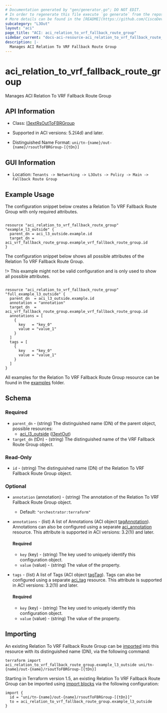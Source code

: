 ```yaml
---
# Documentation generated by "gen/generator.go"; DO NOT EDIT.
# In order to regenerate this file execute `go generate` from the repository root.
# More details can be found in the [README](https://github.com/CiscoDevNet/terraform-provider-aci/blob/master/README.md).
subcategory: "L3Out"
layout: "aci"
page_title: "ACI: aci_relation_to_vrf_fallback_route_group"
sidebar_current: "docs-aci-resource-aci_relation_to_vrf_fallback_route_group"
description: |-
  Manages ACI Relation To VRF Fallback Route Group
---
```


# aci_relation_to_vrf_fallback_route_group #

Manages ACI Relation To VRF Fallback Route Group



## API Information ##

* Class: [l3extRsOutToFBRGroup](https://pubhub.devnetcloud.com/media/model-doc-latest/docs/app/index.html#/objects/l3extRsOutToFBRGroup/overview)

* Supported in ACI versions: 5.2(4d) and later.

* Distinguished Name Format: `uni/tn-{name}/out-{name}/rsoutToFBRGroup-[{tDn}]`

## GUI Information ##

* Location: `Tenants -> Networking -> L3Outs -> Policy -> Main -> Fallback Route Group`

## Example Usage ##

The configuration snippet below creates a Relation To VRF Fallback Route Group with only required attributes.

```hcl

resource "aci_relation_to_vrf_fallback_route_group" "example_l3_outside" {
  parent_dn = aci_l3_outside.example.id
  target_dn = aci_vrf_fallback_route_group.example_vrf_fallback_route_group.id
}

```
The configuration snippet below shows all possible attributes of the Relation To VRF Fallback Route Group.

!> This example might not be valid configuration and is only used to show all possible attributes.

```hcl

resource "aci_relation_to_vrf_fallback_route_group" "full_example_l3_outside" {
  parent_dn  = aci_l3_outside.example.id
  annotation = "annotation"
  target_dn  = aci_vrf_fallback_route_group.example_vrf_fallback_route_group.id
  annotations = [
    {
      key   = "key_0"
      value = "value_1"
    }
  ]
  tags = [
    {
      key   = "key_0"
      value = "value_1"
    }
  ]
}

```

All examples for the Relation To VRF Fallback Route Group resource can be found in the [examples](https://github.com/CiscoDevNet/terraform-provider-aci/tree/master/examples/resources/aci_relation_to_vrf_fallback_route_group) folder.

## Schema ##

### Required ###

* `parent_dn` - (string) The distinguished name (DN) of the parent object, possible resources:
  - [aci_l3_outside](https://registry.terraform.io/providers/CiscoDevNet/aci/latest/docs/resources/l3_outside) ([l3extOut](https://pubhub.devnetcloud.com/media/model-doc-latest/docs/app/index.html#/objects/l3extOut/overview))
* `target_dn` (tDn) - (string) The distinguished name of the VRF Fallback Route Group object.

### Read-Only ###

* `id` - (string) The distinguished name (DN) of the Relation To VRF Fallback Route Group object.

### Optional ###

* `annotation` (annotation) - (string) The annotation of the Relation To VRF Fallback Route Group object.
  - Default: `"orchestrator:terraform"`
* `annotations` - (list) A list of Annotations (ACI object [tagAnnotation](https://pubhub.devnetcloud.com/media/model-doc-latest/docs/app/index.html#/objects/tagAnnotation/overview)). Annotations can also be configured using a separate [aci_annotation](https://registry.terraform.io/providers/CiscoDevNet/aci/latest/docs/resources/annotation) resource. This attribute is supported in ACI versions: 3.2(1l) and later.
  #### Required ####
  
    * `key` (key) - (string) The key used to uniquely identify this configuration object.
    * `value` (value) - (string) The value of the property.
* `tags` - (list) A list of Tags (ACI object [tagTag](https://pubhub.devnetcloud.com/media/model-doc-latest/docs/app/index.html#/objects/tagTag/overview)). Tags can also be configured using a separate [aci_tag](https://registry.terraform.io/providers/CiscoDevNet/aci/latest/docs/resources/tag) resource. This attribute is supported in ACI versions: 3.2(1l) and later.
  #### Required ####
  
    * `key` (key) - (string) The key used to uniquely identify this configuration object.
    * `value` (value) - (string) The value of the property.

## Importing

An existing Relation To VRF Fallback Route Group can be [imported](https://www.terraform.io/docs/import/index.html) into this resource with its distinguished name (DN), via the following command:

```
terraform import aci_relation_to_vrf_fallback_route_group.example_l3_outside uni/tn-{name}/out-{name}/rsoutToFBRGroup-[{tDn}]
```

Starting in Terraform version 1.5, an existing Relation To VRF Fallback Route Group can be imported
using [import blocks](https://developer.hashicorp.com/terraform/language/import) via the following configuration:

```
import {
  id = "uni/tn-{name}/out-{name}/rsoutToFBRGroup-[{tDn}]"
  to = aci_relation_to_vrf_fallback_route_group.example_l3_outside
}
```
